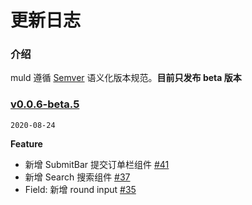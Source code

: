 # 更新日志

### 介绍

muld 遵循 [Semver](https://semver.org/lang/zh-CN/) 语义化版本规范。**目前只发布 beta 版本**


### [v0.0.6-beta.5](https://github.com/mulcloud/muld/compare/v0.0.6-beta.4...v0.0.6-beta.5)

`2020-08-24`

**Feature**

- 新增 SubmitBar 提交订单栏组件 [\#41](https://github.com/mulcloud/muld/pull/41)
- 新增 Search 搜索组件 [\#37](https://github.com/mulcloud/muld/pull/37)
- Field: 新增 round input [\#35](https://github.com/mulcloud/muld/pull/35)